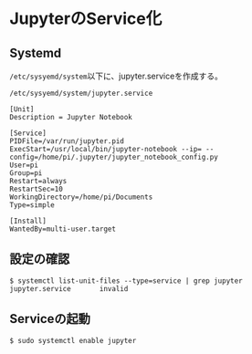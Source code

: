 # JupyterのService化

## Systemd

`/etc/sysyemd/system`以下に、jupyter.serviceを作成する。

`/etc/sysyemd/system/jupyter.service`

```shell
[Unit]
Description = Jupyter Notebook

[Service]
PIDFile=/var/run/jupyter.pid
ExecStart=/usr/local/bin/jupyter-notebook --ip= --config=/home/pi/.jupyter/jupyter_notebook_config.py
User=pi
Group=pi
Restart=always
RestartSec=10
WorkingDirectory=/home/pi/Documents
Type=simple

[Install]
WantedBy=multi-user.target
```

## 設定の確認

```shell
$ systemctl list-unit-files --type=service | grep jupyter
jupyter.service       invalid
```

## Serviceの起動　

```shell
$ sudo systemctl enable jupyter
```
